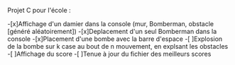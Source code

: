 Projet C pour l'école :

-[x]Affichage d'un damier dans la console (mur, Bomberman, obstacle [généré aléatoirement])
-[x]Deplacement d'un seul Bomberman dans la console
-[x]Placement d'une bombe avec la barre d'espace
-[ ]Explosion de la bombe sur k case au bout de n mouvement, en explsant les obstacles
-[ ]Affichage du score
-[ ]Tenue à jour du fichier des meilleurs scores
